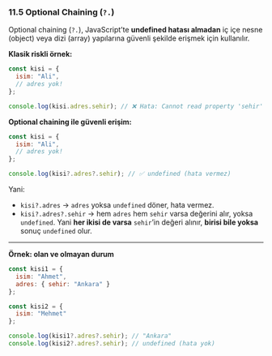 ### **11.5 Optional Chaining (`?.`)**

Optional chaining (`?.`), JavaScript’te **undefined hatası almadan** iç içe nesne (object) veya dizi (array) yapılarına güvenli şekilde erişmek için kullanılır.

 **Klasik riskli örnek:**

```jsx
const kisi = {
  isim: "Ali",
  // adres yok!
};

console.log(kisi.adres.sehir); // ❌ Hata: Cannot read property 'sehir' of undefined
```

**Optional chaining ile güvenli erişim:**

```jsx
const kisi = {
  isim: "Ali",
  // adres yok!
};

console.log(kisi?.adres?.sehir); // ✅ undefined (hata vermez)
```

Yani:

- `kisi?.adres` → `adres` yoksa `undefined` döner, hata vermez.
- `kisi?.adres?.sehir` → hem `adres` hem `sehir` varsa değerini alır, yoksa `undefined`.  Yani **her ikisi de varsa** `sehir`’in değeri alınır, **birisi bile yoksa** sonuç `undefined` olur.

---

**Örnek: olan ve olmayan durum**
```jsx
const kisi1 = {
  isim: "Ahmet",
  adres: { sehir: "Ankara" }
};

const kisi2 = {
  isim: "Mehmet"
};

console.log(kisi1?.adres?.sehir); // "Ankara"
console.log(kisi2?.adres?.sehir); // undefined (hata yok)
```